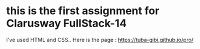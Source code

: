# this is the first assignment for Clarusway FullStack-14
I've used HTML and CSS..
Here is the page : https://tuba-gibi.github.io/pro/
